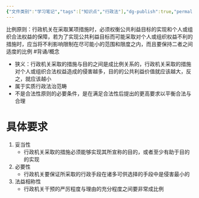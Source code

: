 ```yaml
---
{"文件类别":"学习笔记","tags":["知识点","行政法"],"dg-publish":true,"permalink":"/学习笔记studyup/行政法学/比例原则/","dgPassFrontmatter":true,"created":"2024-09-26T15:11:10.023+08:00","updated":"2024-10-23T12:01:36.479+08:00"}
---
```


比例原则：行政机关在采取某项措施时，必须权衡公共利益目标的实现和个人或组织合法权益的保障，若为了实现公共利益目标而可能采取对个人或组织权益不利的措施时，应当将不利影响限制在尽可能小的范围和限度之内，而且要保持二者之间适度的比例 #背诵/概念 
- 狭义：行政机关采取的措施与目的之间是成比例关系的，行政机关采取的措施对个人或组织合法权益造成的侵害越多，目的的公共利益价值就应该越大，反之，就应该越小
- 属于实质行政法治范畴
- 不是合法性原则的必要条件，是在满足合法性后提出的更高要求以平衡合法与合理
# 具体要求
1. 妥当性
	- 行政机关采取的措施必须能够实现其所宣称的目的，或者至少有助于目的的实现
2. 必要性
	- 行政机关要保证所采取的行政手段在诸多可供选择的手段中是侵害最小的
3. 法益相称性
	- 行政机关干预的严厉程度与理由的充分程度之间要非常成比例
	
